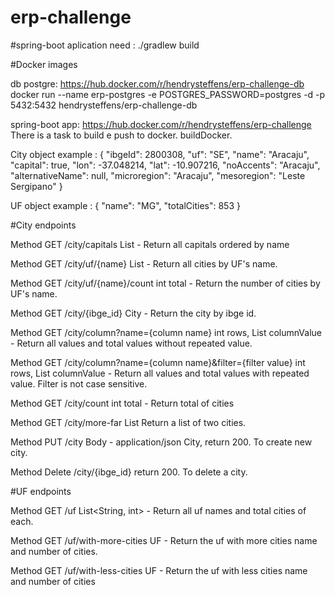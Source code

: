 # erp-challenge


#spring-boot aplication need :
./gradlew build

#Docker images

db postgre: https://hub.docker.com/r/hendrysteffens/erp-challenge-db
docker run --name erp-postgres -e POSTGRES_PASSWORD=postgres -d -p 5432:5432 hendrysteffens/erp-challenge-db

spring-boot app: https://hub.docker.com/r/hendrysteffens/erp-challenge
There is a task to build e push to docker. buildDocker.

City object example :
{
    "ibgeId": 2800308,
    "uf": "SE",
    "name": "Aracaju",
    "capital": true,
    "lon": -37.048214,
    "lat": -10.907216,
    "noAccents": "Aracaju",
    "alternativeName": null,
    "microregion": "Aracaju",
    "mesoregion": "Leste Sergipano"
}
  
UF object example :
{
  "name": "MG",
  "totalCities": 853
}
  
  
#City endpoints

Method GET /city/capitals
List<City> - Return all capitals ordered by name

Method GET /city/uf/{name}
List<City> - Return all cities by UF's name.

Method GET /city/uf/{name}/count
int total - Return the number of cities by UF's name.

Method GET /city/{ibge_id}
City - Return the city by ibge id.

Method GET /city/column?name={column name}
int rows, List<String> columnValue - Return all values and total values without repeated value.

Method GET /city/column?name={column name}&filter={filter value}
int rows, List<String> columnValue - Return all values and total values with repeated value. Filter is not case sensitive.

Method GET /city/count
int total - Return total of cities

Method GET /city/more-far
List<City> Return a list of two cities.

Method PUT /city 
Body - application/json City, return 200.
To create new city.

Method Delete /city/{ibge_id}
return 200.
To delete a city.


#UF endpoints

Method GET /uf
List<String, int> - Return all uf names and total cities of each.

Method GET /uf/with-more-cities
UF - Return the uf with more cities name and number of cities.

Method GET /uf/with-less-cities
UF - Return the uf with less cities name and number of cities

